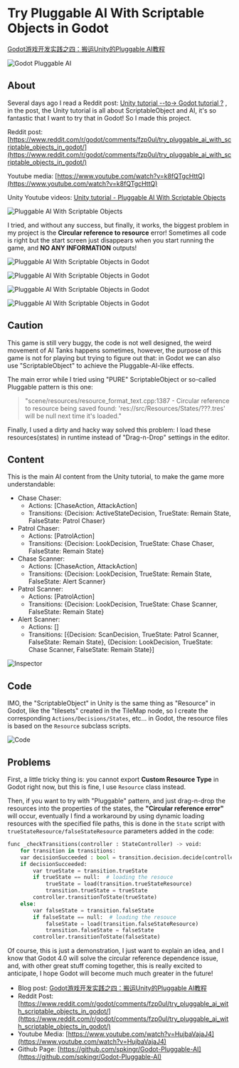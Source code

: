 # Try Pluggable AI With Scriptable Objects in Godot

[Godot游戏开发实践之四：搬运Unity的Pluggable AI教程](http://liuqingwen.me/2020/09/08/godot-game-devLog-4-translate-pluggable-AI-tutorial-from-unity-to-godot/)

![Godot Pluggable AI](./Images/godot2.jpg)

## About

Several days ago I read a Reddit post: [Unity tutorial --to-> Godot tutorial ?](https://www.reddit.com/r/godot/comments/fo2y2u/unity_tutorial_to_godot_tutorial/) , in the post, the Unity tutorial is all about ScriptableObject and AI, it's so fantastic that I want to try that in Godot! So I made this project.

Reddit post: [https://www.reddit.com/r/godot/comments/fzp0ul/try_pluggable_ai_with_scriptable_objects_in_godot/](https://www.reddit.com/r/godot/comments/fzp0ul/try_pluggable_ai_with_scriptable_objects_in_godot/)

Youtube media: [https://www.youtube.com/watch?v=k8fQTgcHttQ](https://www.youtube.com/watch?v=k8fQTgcHttQ)

Unity Youtube videos: [Unity tutorial - Pluggable AI With Scriptable Objects](https://www.youtube.com/playlist?list=PLX2vGYjWbI0ROSj_B0_eir_VkHrEkd4pi)

![Pluggable AI With Scriptable Objects](./Images/Pluggable%20AI%20With%20Scriptable%20Objects.jpg)

I tried, and without any success, but finally, it works, the biggest problem in my project is the **Circular reference to resource** error!
Sometimes all code is right but the start screen just disappears when you start running the game, and **NO ANY INFORMATION** outputs!

![Pluggable AI With Scriptable Objects in Godot](./Images/Pluggable%20AI%20With%20Scriptable%20Objects%20in%20Godot%201.jpg)

![Pluggable AI With Scriptable Objects in Godot](./Images/Pluggable%20AI%20With%20Scriptable%20Objects%20in%20Godot%202.jpg)

![Pluggable AI With Scriptable Objects in Godot](./Images/Pluggable%20AI%20With%20Scriptable%20Objects%20in%20Godot%203.jpg)

![Pluggable AI With Scriptable Objects in Godot](./Images/Pluggable%20AI%20With%20Scriptable%20Objects%20in%20Godot%204.jpg)

## Caution

This game is still very buggy, the code is not well designed, the weird movement of AI Tanks happens sometimes, however, the purpose of this game is not for playing but trying to figure out that: in Godot we can also use "ScriptableObject" to achieve the Pluggable-AI-like effects.

The main error while I tried using "PURE" ScriptableObject or so-called Pluggable pattern is this one:

> "scene/resources/resource_format_text.cpp:1387 - Circular reference to resource being saved found: 'res://src/Resources/States/???.tres' will be null next time it's loaded."

Finally, I used a dirty and hacky way solved this problem: I load these resources(states) in runtime instead of "Drag-n-Drop" settings in the editor.

## Content

This is the main AI content from the Unity tutorial, to make the game more understandable:

- Chase Chaser:
  - Actions: [ChaseAction, AttackAction]
  - Transitions: {Decision: ActiveStateDecision, TrueState: Remain State, FalseState: Patrol Chaser}
- Patrol Chaser:
  - Actions: [PatrolAction]
  - Transitions: {Decision: LookDecision, TrueState: Chase Chaser, FalseState: Remain State}
- Chase Scanner:
  - Actions: [ChaseAction, AttackAction]
  - Transitions: {Decision: LookDecision, TrueState: Remain State, FalseState: Alert Scanner}
- Patrol Scanner:
  - Actions: [PatrolAction]
  - Transitions: {Decision: LookDecision, TrueState: Chase Scanner, FalseState: Remain State}
- Alert Scanner:
  - Actions: []
  - Transitions: [{Decision: ScanDecision, TrueState: Patrol Scanner, FalseState: Remain State}, {Decision: LookDecision, TrueState: Chase Scanner, FalseState: Remain State}]

![Inspector](./Images/godot0.jpg)

## Code

IMO, the "ScriptableObject" in Unity is the same thing as "Resource" in Godot, like the "tilesets" created in the TileMap node, so I create the corresponding `Actions/Decisions/States`, etc... in Godot, the resource files is based on the `Resource` subclass scripts.

![Code](./Images/godot1.jpg)

## Problems

First, a little tricky thing is: you cannot export **Custom Resource Type** in Godot right now, but this is fine, I use `Resource` class instead.

Then, if you want to try with "Pluggable" pattern, and just drag-n-drop the resources into the properties of the states, the **"Circular reference error"** will occur, eventually I find a workaround by using dynamic loading resources with the specified file paths, this is done in the `State` script with `trueStateResource/falseStateResource` parameters added in the code:

```python
func _checkTransitions(controller : StateController) -> void:
    for transition in transitions:
    var decisionSucceeded : bool = transition.decision.decide(controller)
    if decisionSucceeded:
        var trueState = transition.trueState
        if trueState == null:  # loading the resouce
            trueState = load(transition.trueStateResource)
            transition.trueState = trueState
        controller.transitionToState(trueState)
    else:
        var falseState = transition.falseState
        if falseState == null:  # loading the resouce
            falseState = load(transition.falseStateResource)
            transition.falseState = falseState
        controller.transitionToState(falseState)
```

Of course, this is just a demonstration, I just want to explain an idea, and I know that Godot 4.0 will solve the circular reference dependence issue, and, with other great stuff coming together, this is really excited to anticipate, I hope Godot will become much much greater in the future!

- Blog post: [Godot游戏开发实践之四：搬运Unity的Pluggable AI教程](http://liuqingwen.me/2020/09/08/godot-game-devLog-4-translate-pluggable-AI-tutorial-from-unity-to-godot/)
- Reddit Post: [https://www.reddit.com/r/godot/comments/fzp0ul/try_pluggable_ai_with_scriptable_objects_in_godot/](https://www.reddit.com/r/godot/comments/fzp0ul/try_pluggable_ai_with_scriptable_objects_in_godot/)
- Youtube Media: [https://www.youtube.com/watch?v=HujbaVajaJ4](https://www.youtube.com/watch?v=HujbaVajaJ4)
- Github Page: [https://github.com/spkingr/Godot-Pluggable-AI](https://github.com/spkingr/Godot-Pluggable-AI)
